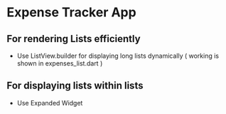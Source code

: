 # Expense Tracker App

## For rendering Lists efficiently

- Use ListView.builder for displaying long lists dynamically ( working is shown in expenses_list.dart )

## For displaying lists within lists

- Use Expanded Widget

